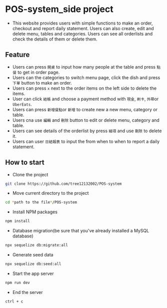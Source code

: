 # POS-system_side project
* This website provides users with simple functions to make an order, checkout and report daily statement. Users can also create, edit and delete menu, tables and categories. Users can see all orderlists and check the details of them or delete them. 

## Feature
* Users can press `開桌` to input how many people at the table and press `點餐` to get in order page.
* Users can the categories to switch menu page, click the dish and press `下單` button to make an order.
* Users can press  `x` next to the order items on the left side to delete the items.
* User can click `結帳` and choose a payment method with `現金`, `刷卡`, `外帶`or `UberEats`.
* Users can press `新增餐點`or `新增` to create new a new menu, category or table.
* Users cna use `編輯` and `刪除` button to edit or delete menu, category and table.
* Users can see details of the orderlist by press `細項` and use `刪除` to delete it.
* Users can user `日結報表` to input the from when to when to report a daily statement.

## How to start
* Clone the project
```bash
git clone https://github.com/tree12132002/POS-system
```
* Move current directory to the project
```bash
cd *path to the file*/POS-system
```
* Install NPM packages
```bash
npm install
```
* Database migration(be sure that you've already installed a MySQL database)
```bash
npx sequelize db:migrate:all
```
* Generate seed data
```bash
npx sequelize db:seed:all
```
* Start the app server
```bash
npm run dev
```
* End the server
```bash
ctrl + c
```